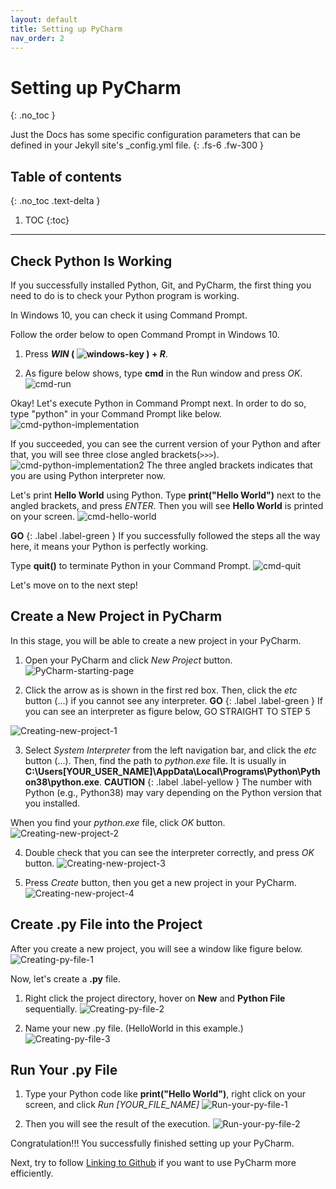 ```yaml
---
layout: default
title: Setting up PyCharm
nav_order: 2
---
```


# Setting up PyCharm
{: .no_toc }


Just the Docs has some specific configuration parameters that can be defined in your Jekyll site's _config.yml file.
{: .fs-6 .fw-300 }

## Table of contents
{: .no_toc .text-delta }

1. TOC
{:toc}

---

## Check Python Is Working
If you successfully installed Python, Git, and PyCharm, the first thing you need to do is to check your Python program is working.

In Windows 10, you can check it using Command Prompt.

Follow the order below to open Command Prompt in Windows 10.
1. Press ***WIN* ( ![windows-key](https://github.com/harryseo1992/Pycharm-For-Dummies/blob/gh-pages/assets/images/windows_logo.png?raw=true "windows key") ) + *R***.

2. As figure below shows, type **cmd** in the Run window and press *OK*.
![cmd-run](https://github.com/harryseo1992/Pycharm-For-Dummies/blob/gh-pages/assets/images/run_cmd.png?raw=true "Run cmd")

Okay! Let's execute Python in Command Prompt next.
In order to do so, type "python" in your Command Prompt like below.
![cmd-python-implementation](https://github.com/harryseo1992/Pycharm-For-Dummies/blob/gh-pages/assets/images/1.cmd_python_implementation.png?raw=true "Python implementation in cmd")

If you succeeded, you can see the current version of your Python and after that, you will see three close angled brackets(```>>>```).
![cmd-python-implementation2](https://github.com/harryseo1992/Pycharm-For-Dummies/blob/gh-pages/assets/images/2.cmd_python_implementation_2.png?raw=true "Python implementation in cmd")
The three angled brackets indicates that you are using Python interpreter now.

Let's print **Hello World** using Python.
Type **print("Hello World")** next to the angled brackets, and press *ENTER*.
Then you will see **Hello World** is printed on your screen.
![cmd-hello-world](https://github.com/harryseo1992/Pycharm-For-Dummies/blob/gh-pages/assets/images/3.cmd_hello_world.png?raw=true "Print hello world in cmd")

**GO**
{: .label .label-green }
    If you successfully followed the steps all the way here, it means your Python is perfectly working.

Type **quit()** to terminate Python in your Command Prompt.
![cmd-quit](https://github.com/harryseo1992/Pycharm-For-Dummies/blob/gh-pages/assets/images/4.cmd_quit().png?raw=true "Quit Python from cmd")

Let's move on to the next step!

## Create a New Project in PyCharm
In this stage, you will be able to create a new project in your PyCharm.
1. Open your PyCharm and click *New Project* button.
![PyCharm-starting-page](https://github.com/harryseo1992/Pycharm-For-Dummies/blob/gh-pages/assets/images/5.PyCharm_Starting_Page.png?raw=true "PyCharm starting page")

2. Click the arrow as is shown in the first red box.
Then, click the *etc* button (...) if you cannot see any interpreter.
    **GO**
    {: .label .label-green }
        If you can see an interpreter as figure below, GO STRAIGHT TO STEP 5

![Creating-new-project-1](https://github.com/harryseo1992/Pycharm-For-Dummies/blob/gh-pages/assets/images/7.click_down_arrow.png?raw=true "Creating new project")

3. Select *System Interpreter* from the left navigation bar, and click the *etc* button (...).
Then, find the path to *python.exe* file. It is usually in **C:\Users\[YOUR_USER_NAME\]\AppData\Local\Programs\Python\Python38\python.exe**.
    **CAUTION**
    {: .label .label-yellow }
        The number with Python (e.g., Python38) may vary depending on the Python version that you installed.

When you find your *python.exe* file, click *OK* button.
![Creating-new-project-2](https://github.com/harryseo1992/Pycharm-For-Dummies/blob/gh-pages/assets/images/8.find_interpreter.png?raw=true "Creating new project 2")

4. Double check that you can see the interpreter correctly, and press *OK* button.
![Creating-new-project-3](https://github.com/harryseo1992/Pycharm-For-Dummies/blob/gh-pages/assets/images/9.Interpreter_found.png?raw=true "Creating new project 3")

5. Press *Create* button, then you get a new project in your PyCharm.
![Creating-new-project-4](https://github.com/harryseo1992/Pycharm-For-Dummies/blob/gh-pages/assets/images/10.create_new_project.png?raw=true "Creating new project 4")

## Create .py File into the Project
After you create a new project, you will see a window like figure below.
![Creating-py-file-1](https://github.com/harryseo1992/Pycharm-For-Dummies/blob/gh-pages/assets/images/11.first_window_after_creating_project.png?raw=true "Createing py file 1")

Now, let's create a **.py** file.
1. Right click the project directory, hover on **New** and **Python File** sequentially.
![Creating-py-file-2](https://github.com/harryseo1992/Pycharm-For-Dummies/blob/gh-pages/assets/images/12.create_new_python_file.png?raw=true "Createing py file 2")

2. Name your new .py file. (HelloWorld in this example.)
![Creating-py-file-3](https://github.com/harryseo1992/Pycharm-For-Dummies/blob/gh-pages/assets/images/13.creating_py_file.png?raw=true "Createing py file 3")

## Run Your .py File

1. Type your Python code like **print("Hello World")**, right click on your screen, and click *Run \[YOUR_FILE_NAME\]*
![Run-your-py-file-1](https://github.com/harryseo1992/Pycharm-For-Dummies/blob/gh-pages/assets/images/14.run_py_file.png?raw=true "Run your py file 1")

2. Then you will see the result of the execution.
![Run-your-py-file-2](https://github.com/harryseo1992/Pycharm-For-Dummies/blob/gh-pages/assets/images/15.after_run.png?raw=true "Run your py file 2")

Congratulation!!! You successfully finished setting up your PyCharm.

Next, try to follow [Linking to Github](#ui-components) if you want to use PyCharm more efficiently.